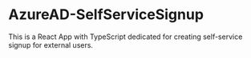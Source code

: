 # AzureAD-SelfServiceSignup
This is a React App with TypeScript dedicated for creating self-service signup for external users.
